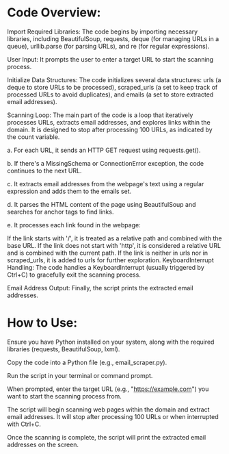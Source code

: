 # Code Overview:
Import Required Libraries: The code begins by importing necessary libraries, including BeautifulSoup, requests, deque (for managing URLs in a queue), urllib.parse (for parsing URLs), and re (for regular expressions).

User Input: It prompts the user to enter a target URL to start the scanning process.

Initialize Data Structures: The code initializes several data structures: urls (a deque to store URLs to be processed), scraped_urls (a set to keep track of processed URLs to avoid duplicates), and emails (a set to store extracted email addresses).

Scanning Loop: The main part of the code is a loop that iteratively processes URLs, extracts email addresses, and explores links within the domain. It is designed to stop after processing 100 URLs, as indicated by the count variable.

a. For each URL, it sends an HTTP GET request using requests.get().

b. If there's a MissingSchema or ConnectionError exception, the code continues to the next URL.

c. It extracts email addresses from the webpage's text using a regular expression and adds them to the emails set.

d. It parses the HTML content of the page using BeautifulSoup and searches for anchor tags <a> to find links.

e. It processes each link found in the webpage:

If the link starts with '/', it is treated as a relative path and combined with the base URL.
If the link does not start with 'http', it is considered a relative URL and is combined with the current path.
If the link is neither in urls nor in scraped_urls, it is added to urls for further exploration.
KeyboardInterrupt Handling: The code handles a KeyboardInterrupt (usually triggered by Ctrl+C) to gracefully exit the scanning process.

Email Address Output: Finally, the script prints the extracted email addresses.

# How to Use:
Ensure you have Python installed on your system, along with the required libraries (requests, BeautifulSoup, lxml).

Copy the code into a Python file (e.g., email_scraper.py).

Run the script in your terminal or command prompt.

When prompted, enter the target URL (e.g., "https://example.com") you want to start the scanning process from.

The script will begin scanning web pages within the domain and extract email addresses. It will stop after processing 100 URLs or when interrupted with Ctrl+C.

Once the scanning is complete, the script will print the extracted email addresses on the screen.
